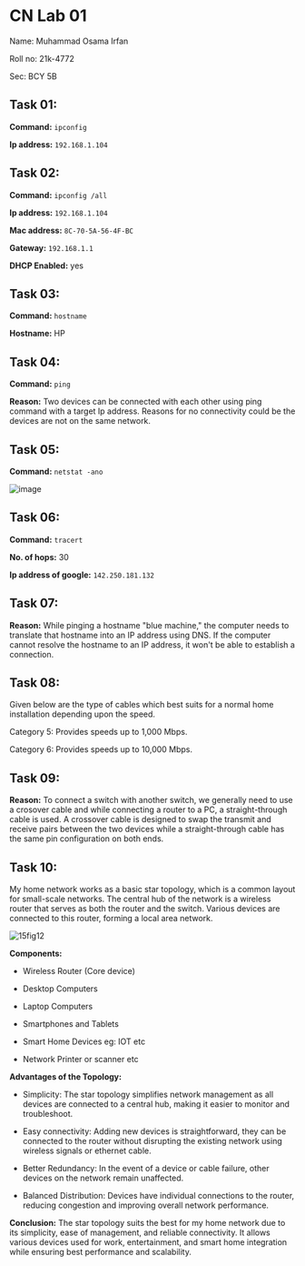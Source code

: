 # CN Lab 01
Name: Muhammad Osama Irfan

Roll no: 21k-4772

Sec: BCY 5B

## Task 01:
**Command:** `ipconfig`

**Ip address:** `192.168.1.104`

## Task 02:
**Command:** `ipconfig /all`

**Ip address:** `192.168.1.104`

**Mac address:** `8C-70-5A-56-4F-BC`

**Gateway:** `192.168.1.1`

**DHCP Enabled:** yes 

## Task 03:
**Command:** `hostname`

**Hostname:** HP

## Task 04:
**Command:** `ping`

**Reason:** Two devices can be connected with each other using ping command with a target Ip address. Reasons for no connectivity could be the devices are not on the same network.

## Task 05:
**Command:** `netstat -ano`

![image](https://github.com/osamaairfan/Computer-Networks/assets/115397536/0bc6d1f3-d3f5-48c9-aaa4-d19ab7bd1a7a)


## Task 06:
**Command:** `tracert`

**No. of hops:** 30

**Ip address of google:** `142.250.181.132`

## Task 07:
**Reason:** While pinging a hostname "blue machine," the computer needs to translate that hostname into an IP address using DNS. If the computer cannot resolve the hostname to an IP address, it won't be able to establish a connection.

## Task 08:
Given below are the type of cables which best suits for a normal home installation depending upon the speed.

Category 5: Provides speeds up to 1,000 Mbps.

Category 6: Provides speeds up to 10,000 Mbps.

## Task 09:
**Reason:** To connect a switch with another switch, we generally need to use a crosover cable and while connecting a router to a PC, a straight-through cable is used. A crossover cable is designed to swap the transmit and receive pairs between the two devices while a straight-through cable has the same pin configuration on both ends.

## Task 10:
My home network works as a basic star topology, which is a common layout for small-scale networks. The central hub of the network is a wireless router that serves as both the router and the switch. Various devices are connected to this router, forming a local area network.

![15fig12](https://github.com/osamaairfan/Computer-Networks/assets/115397536/8e0ec0c5-c06a-4bc1-95ce-8d7443c9a340)

**Components:**

* Wireless Router (Core device)

* Desktop Computers

* Laptop Computers

* Smartphones and Tablets

* Smart Home Devices eg: IOT etc
  
* Network Printer or scanner etc

**Advantages of the Topology:**

* Simplicity: The star topology simplifies network management as all devices are connected to a central hub, making it easier to monitor and troubleshoot.

* Easy connectivity: Adding new devices is straightforward, they can be connected to the router without disrupting the existing network using wireless signals or ethernet cable.

* Better Redundancy: In the event of a device or cable failure, other devices on the network remain unaffected.

* Balanced Distribution: Devices have individual connections to the router, reducing congestion and improving overall network performance.

**Conclusion:**
The star topology suits the best for my home network due to its simplicity, ease of management, and reliable connectivity. It allows various devices used for work, entertainment, and smart home integration while ensuring best performance and scalability.




